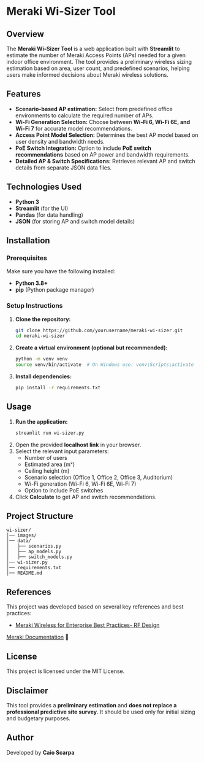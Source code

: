 # Meraki Wi-Sizer Tool

## Overview
The **Meraki Wi-Sizer Tool** is a web application built with **Streamlit** to estimate the number of Meraki Access Points (APs) needed for a given indoor office environment. The tool provides a preliminary wireless sizing estimation based on area, user count, and predefined scenarios, helping users make informed decisions about Meraki wireless solutions.

## Features
- **Scenario-based AP estimation:** Select from predefined office environments to calculate the required number of APs.
- **Wi-Fi Generation Selection:** Choose between **Wi-Fi 6, Wi-Fi 6E, and Wi-Fi 7** for accurate model recommendations.
- **Access Point Model Selection:** Determines the best AP model based on user density and bandwidth needs.
- **PoE Switch Integration:** Option to include **PoE switch recommendations** based on AP power and bandwidth requirements.
- **Detailed AP & Switch Specifications:** Retrieves relevant AP and switch details from separate JSON data files.

## Technologies Used
- **Python 3**
- **Streamlit** (for the UI)
- **Pandas** (for data handling)
- **JSON** (for storing AP and switch model details)

## Installation
### Prerequisites
Make sure you have the following installed:
- **Python 3.8+**
- **pip** (Python package manager)

### Setup Instructions
1. **Clone the repository:**
   ```sh
   git clone https://github.com/yourusername/meraki-wi-sizer.git
   cd meraki-wi-sizer
   ```
2. **Create a virtual environment (optional but recommended):**
   ```sh
   python -m venv venv
   source venv/bin/activate  # On Windows use: venv\Scripts\activate
   ```
3. **Install dependencies:**
   ```sh
   pip install -r requirements.txt
   ```

## Usage
1. **Run the application:**
   ```sh
   streamlit run wi-sizer.py
   ```
2. Open the provided **localhost link** in your browser.
3. Select the relevant input parameters:
   - Number of users
   - Estimated area (m²)
   - Ceiling height (m)
   - Scenario selection (Office 1, Office 2, Office 3, Auditorium)
   - Wi-Fi generation (Wi-Fi 6, Wi-Fi 6E, Wi-Fi 7)
   - Option to include PoE switches
4. Click **Calculate** to get AP and switch recommendations.

## Project Structure
```
wi-sizer/
│── images/
│── data/
│   ├── scenarios.py
│   ├── ap_models.py
│   ├── switch_models.py
│── wi-sizer.py           
│── requirements.txt    
│── README.md        
```

## References
This project was developed based on several key references and best practices:
- [Meraki Wireless for Enterprise Best Practices- RF Design](https://documentation.meraki.com/Architectures_and_Best_Practices/Meraki_Wireless_for_Enterprise_Best_Practices/Meraki_Wireless_for_Enterprise_Best_Practices-_RF_Design)

[Meraki Documentation](https://documentation.meraki.com/) 🚀

## License
This project is licensed under the MIT License.

## Disclaimer
This tool provides a **preliminary estimation** and **does not replace a professional predictive site survey**. It should be used only for initial sizing and budgetary purposes.

## Author
Developed by **Caio Scarpa**
